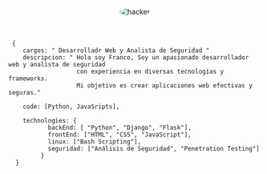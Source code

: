 <div align="center" >
  <img src="https://media2.giphy.com/media/v1.Y2lkPTc5MGI3NjExa3djMmN5OXl5d2NrZ2JxYXZpcGN0ZzNlNTkxY3pxOGx6NGhpODJsMiZlcD12MV9pbnRlcm5hbF9naWZfYnlfaIWQmY3Q9Zw/qgQUggAC3Pfv687qPC/giphy.gif" alt="hacker" style="border-radius: 50%;" >
</div>
<br><br>

```
 {
    cargos: " Desarrolladr Web y Analista de Seguridad "
    descripcion: " Hola soy Franco, Soy un apasionado desarrollador web y analista de seguridad
                   con experiencia en diversas tecnologías y frameworks.
                   Mi objetivo es crear aplicaciones web efectivas y seguras."

    code: [Python, JavaSripts],

    technologies: {
           backEnd: [ "Python", "Django", "Flask"],
           frontEnd: ["HTML", "CSS", "JavaScript"],
           linux: ["Bash Scripting"],
           seguridad: ["Análisis de Seguridad", "Penetration Testing"]
         }
  }

```
